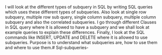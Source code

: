 I will look at the different types of subquery in SQL by writing SQL queries which uses these different types of subqueries. Also look at single row subquery, multiple row sub query, single column subquery, multiple column subquery and also the correlated subqueries.
I go through different Clauses in SQL query where it is allowed to have a subquery and we shall look at example queries to explain these differences.
Finally, I look at the SQL commands like INSERT, UPDATE and DELETE where it is allowed to use subqueries.
Purpose is to understand what subqueries are, how to use them and where to use them.# Sql-subqueries-
